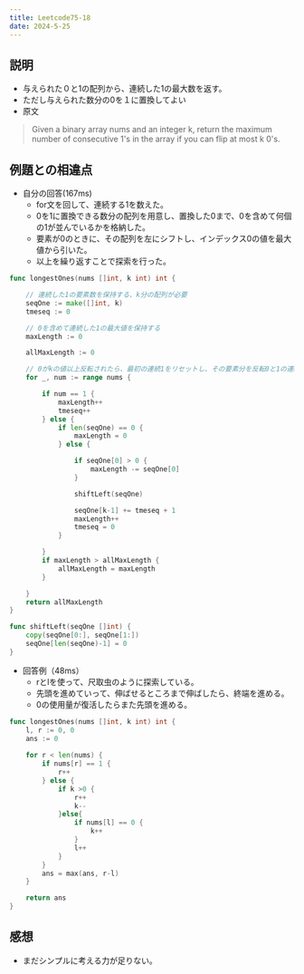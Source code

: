 ```yaml
---
title: Leetcode75-18
date: 2024-5-25
---
```

## 説明

+ 与えられた０と1の配列から、連続した1の最大数を返す。
+ ただし与えられた数分の0を１に置換してよい
+ 原文

> Given a binary array nums and an integer k, return the maximum number of consecutive 1's in the array if you can flip at most k 0's.

## 例題との相違点

+ 自分の回答(167ms)
  + for文を回して、連続する1を数えた。
  + 0を1に置換できる数分の配列を用意し、置換した0まで、0を含めて何個の1が並んでいるかを格納した。
  + 要素が0のときに、その配列を左にシフトし、インデックス0の値を最大値から引いた。
  + 以上を繰り返すことで探索を行った。

```go
func longestOnes(nums []int, k int) int {

	// 連続した1の要素数を保持する、k分の配列が必要
	seqOne := make([]int, k)
	tmeseq := 0

	// 0を含めて連続した1の最大値を保持する
	maxLength := 0

	allMaxLength := 0

	// 0がkの値以上反転されたら、最初の連続1をリセットし、その要素分を反転0と1の連続数から引く
	for _, num := range nums {

		if num == 1 {
			maxLength++
			tmeseq++
		} else {
			if len(seqOne) == 0 {
				maxLength = 0
			} else {

				if seqOne[0] > 0 {
					maxLength -= seqOne[0]
				}

				shiftLeft(seqOne)

				seqOne[k-1] += tmeseq + 1
				maxLength++
				tmeseq = 0
			}

		}
		if maxLength > allMaxLength {
			allMaxLength = maxLength
		}

	}
	return allMaxLength
}

func shiftLeft(seqOne []int) {
	copy(seqOne[0:], seqOne[1:])
	seqOne[len(seqOne)-1] = 0
}
```

+ 回答例（48ms）
  + rとlを使って、尺取虫のように探索している。
  + 先頭を進めていって、伸ばせるところまで伸ばしたら、終端を進める。
  + 0の使用量が復活したらまた先頭を進める。

```go
func longestOnes(nums []int, k int) int {
    l, r := 0, 0
    ans := 0
    
    for r < len(nums) {
        if nums[r] == 1 {
            r++
        } else {
            if k >0 {
                r++
                k--
            }else{
                if nums[l] == 0 {
                    k++
                }
                l++
            }
        }
        ans = max(ans, r-l)
    }

    return ans
}
```

## 感想

+ まだシンプルに考える力が足りない。
